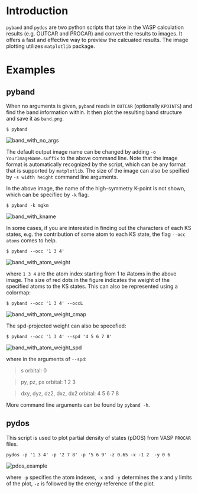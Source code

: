 # Introduction

`pyband` and `pydos` are two python scripts that take in the VASP calculation results (e.g. OUTCAR and PROCAR) and  convert the results to images. It offers a fast and effective way to preview the calcuated results. The image plotting utilizes `matplotlib` package.

# Examples
## pyband

When no arguments is given, `pyband` reads in `OUTCAR` (optionally `KPOINTS`) and find the band information within. It then plot the resulting band structure and save it as `band.png`.

```$ pyband```

![band_with_no_args](examples/band_no_args.png)

The default output image name  can be changed by adding `-o YourImageName.suffix` to the above command line.  Note that the image format is automatically recognized by the script, which can be any format that is supported by `matplotlib`. The size of the image can also be speified by `-s width height` command line arguments. 

In the above image, the name of the high-symmetry K-point is not shown, which can be specifiec by `-k` flag.

```$ pyband -k mgkm```

![band_with_kname](examples/band_with_kname.png)

In some cases, if you are interested in finding out the characters of each KS states, e.g. the contribution of some atom to each KS state, the flag `--occ atoms` comes to help.

```$ pyband --occ '1 3 4'```

![band_with_atom_weight](examples/band_with_atoms_weight.png)

where `1 3 4` are the atom index starting from 1 to #atoms  in the above image. The size of red dots in the figure indicates the weight of the specified atoms to the KS states.  This can also be represented using a colormap:

```$ pyband --occ '1 3 4' --occL```

![band_with_atom_weight_cmap](examples/band_with_atoms_weight_cmap.png)

The spd-projected weight can also be specefied:

```$ pyband --occ '1 3 4' --spd '4 5 6 7 8' ```

![band_with_atom_weight_spd](examples/band_with_atoms_weight_spd.png)

where in the arguments of `--spd`:


> s orbital: 0

> py, pz, px orbital: 1 2 3

> dxy, dyz, dz2, dxz, dx2 orbital: 4 5 6 7 8

More command line arguments can be found by `pyband -h`.

## pydos

This script is used to plot partial density of states (pDOS) from VASP `PROCAR` files. 

`pydos -p '1 3 4' -p '2 7 8' -p '5 6 9' -z 0.65 -x -1 2  -y 0 6`

![pdos_example](examples/dos_p3.png)

where `-p` specifies the atom indexes, `-x` and `-y` determines the x and y limits of the plot, `-z` is followed by the energy reference of the plot.
